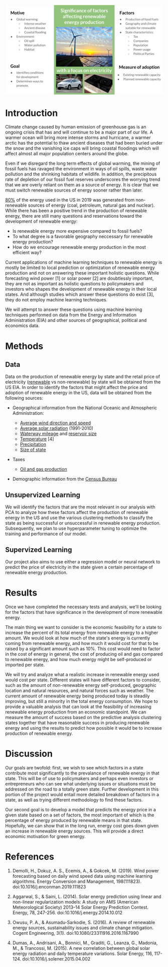 ![Summary figure](./images/infographic.svg)

# Introduction

Climate change caused by human emission of greenhouse gas is an ongoing crisis that has and will continue to be a major part of our life.
A warmer ocean will bring more intense storms and hurricane, a warmer arctic has the potential to thaw ancient diseases that had been buried under the snow and the vanishing ice caps will bring coastal floodings which will affect almost all major population centers around the globe.

Even if we disregard the long term effects of global warming, the mining of fossil fuels has ravaged the environment in ways of oil spills, waste water pollution and the shrinking habitats of wildlife.
In addition, the precipitous rate of depletion of our fossil fuel reserves underscores the worrying trend that we are overly reliant on them as a source of energy.
It is clear that we must switch renewable sources of energy sooner rather than later.

[80%](https://www.eia.gov/energyexplained/us-energy-facts/) of the energy used in the US in 2019 was generated from non-renewable sources of energy (coal, petroleum, natural gas and nuclear).
While there has been a positive trend in the production of renewable energy, there are still many questions and reservations toward the development of renewable energy:
- Is renewable energy more expensive compared to fossil fuels?
- To what degree is a favorable geography neccessary for renewable energy production?
- How do we encourage renewable energy production in the most efficient way?

Current applications of machine learning techniques to renewable energy is mostly be limited to local prediction or optimization of renewable energy production and not on answering these important holistic questions. While forecasting wind power [1] or solar power [2] are doubtlessly important, they are not as important as holistic questions to policymakers and investors who shapes the development of renewable energy in their local states. And although studies which answer these questions do exist [3], they do not employ machine learning techniques.

We will attempt to answer these questions using machine learning techniques performed on data from the Energy and Information Administration (EIA) and other sources of geographical, political and economics data.

# Methods

## Data
Data on the production of renewable energy by state and the retail price of electricity ([renewable](https://www.eia.gov/electricity/monthly/epm_table_grapher.php?t=epmt_5_6_a) vs non-renewable) by state will be obtained from the US EIA. In order to identify the factors that might affect the price and adoption of renewable energy in the US, data will be obtained from the following sources:

+ Geographical information from the National Oceanic and Atmospheric Administration:
    - [Average wind direction and speed](https://www.ncdc.noaa.gov/societal-impacts/wind/)
    - [Average solar radiation](https://www.ncdc.noaa.gov/data-access/land-based-station-data/land-based-datasets/solar-radiation) (1991-2010)
    - [Waterway mileage](https://www.statista.com/statistics/187350/us-inland-waterway-mileage-2008/) and [reservoir size](https://waterdata.usgs.gov/nwis/current/?type=lake&group_key=state_cd&site_no_name_select=siteno)
    - [Temperature](https://www.ncdc.noaa.gov/temp-and-precip/us-maps/1/202007) [4]
    - [Precipitation](https://www.ncdc.noaa.gov/temp-and-precip/us-maps/1/202007)
    - [Size of state](https://www.census.gov/geographies/reference-files/2010/geo/state-area.html)

+ Taxes
    - [Oil and gas production](https://www.ncsl.org/research/energy/oil-and-gas-severance-taxes.aspx)

+ Demographic information from the [Census Bureau](https://www.census.gov/quickfacts/fact/table/US/PST045219)

## Unsupervized Learning
We will identify the factors that are the most relevant in our analysis with PCA to analyze how these factors affect the production of renewable energy in the US and use the various clustering methods to classify the state as being successful or unsuccessful in renewable energy production. Subsequently, we plan to use hyperparameter tuning to optimize the training and performance of our model. 

## Supervized Learning
Our project also aims to use either a regression model or neural network to predict the price of electricity in the state given a certain percentage of renewable energy production. 

# Results 
Once we have completed the necessary tests and analysis, we'll be looking for the factors that have significance in the development of more renewable energy. 

The main thing we want to consider is the economic feasibility for a state to increase the percent of its total energy from renewable energy to a higher amount. We would look at how much of the state's energy is currently coming from renewable energy, and how much it would cost for that to be raised by a significant amount such as 10%. This cost would need to factor in the cost of energy in general, the cost of producing oil and gas compared to renewable energy, and how much energy might be self-produced or imported per state. 

We will try and analyze what a realistic increase in renewable energy used would cost per state. Different states will have different factors to consider, such as the amount of non-renewable energy self-produced, geographic location and natural resources, and natural forces such as weather. The current amount of renewable energy being produced today is steadily improving, but still a minority in the total energy consumption. We hope to provide a valuable analysis that can look at the feasibility of increasing renewable energy production from an economic standpoint. We can measure the amount of success based on the predictive analysis clustering states together that have reasonable success in producing renewable energy and using the results to predict how possible it would be to increase production of renewable energy. 

# Discussion

Our goals are twofold: first, we wish to see which factors in a state contribute most significantly to the prevalance of renewable energy in that state. This will be of use to policymakers and perhaps even investors or entrepreneurs who can see what underlying issues or situations must be addressed on the road to a totally green state. Further development in this portion of the project would entail more detailed breakdown of factors in a state, as well as trying different methodology to find these factors.

Our second goal is to develop a model that predicts the energy price in a given state based on a set of factors, the most important of which is the percentage of energy produced by renewable means in that state. Hopefully, we can show that in the long run, energy cost goes down given an increase in renewable energy sources. This will provide a direct economic motivation for green energy.

# References
1. Demolli, H., Dokuz, A. S., Ecemis, A., &amp; Gokcek, M. (2019). Wind power forecasting based on daily wind speed data using machine learning algorithms. Energy Conversion and Management, 198(111823). doi:10.1016/j.enconman.2019.111823

2. Aggarwal, S., &amp; Saini, L. (2014). Solar energy prediction using linear and non-linear regularization models: A study on AMS (American Meteorological Society) 2013–14 Solar Energy Prediction Contest. Energy, 78, 247-256. doi:10.1016/j.energy.2014.10.012

3. Owusu, P. A., &amp; Asumadu-Sarkodie, S. (2016). A review of renewable energy sources, sustainability issues and climate change mitigation. Cogent Engineering, 3(1). doi:10.1080/23311916.2016.1167990

4. Dumas, A., Andrisani, A., Bonnici, M., Graditi, G., Leanza, G., Madonia, M., &amp; Trancossi, M. (2015). A new correlation between global solar energy radiation and daily temperature variations. Solar Energy, 116, 117-124. doi:10.1016/j.solener.2015.04.002
